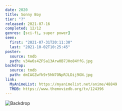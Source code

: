 ```yaml
---
date: 2020
title: Sonny Boy
tier: "?"
released: 2021-07-16
completed: 12/12
genres: [sci-fi, super power]
seen:
  first: "2021-07-31T20:11:30"
  last: "2021-10-02T10:25:45"
poster:
  source: tmdb
  path: v34w6s4ZFSa13Arw0B7JHo84YfG.jpg
backdrop:
  source: tmdb
  path: dmIAGZwfk9r5hN7ONpRJLDij9GN.jpg
link:
  MyAnimeList: https://myanimelist.net/anime/48849
  TMDB: https://www.themoviedb.org/tv/124396
---
```


![Backdrop](https://image.tmdb.org/t/p/w1280/ll8YvMWNMi5xDkP4V9Mt755zy3M.jpg "Source: TMDB")
